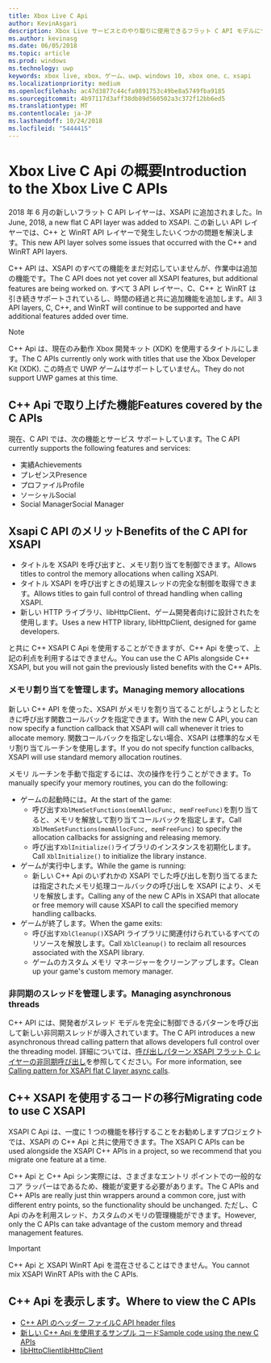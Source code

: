 ```yaml
---
title: Xbox Live C Api
author: KevinAsgari
description: Xbox Live サービスとのやり取りに使用できるフラット C API モデルについて説明します。
ms.author: kevinasg
ms.date: 06/05/2018
ms.topic: article
ms.prod: windows
ms.technology: uwp
keywords: xbox live, xbox、ゲーム、uwp、windows 10, xbox one、c、xsapi
ms.localizationpriority: medium
ms.openlocfilehash: ac47d3877c44cfa9891753c49be8a5749fba9185
ms.sourcegitcommit: 4b97117d3aff38db89d560502a3c372f12bb6ed5
ms.translationtype: MT
ms.contentlocale: ja-JP
ms.lasthandoff: 10/24/2018
ms.locfileid: "5444415"
---
```

# <a name="introduction-to-the-xbox-live-c-apis"></a><span data-ttu-id="fe069-104">Xbox Live C Api の概要</span><span class="sxs-lookup"><span data-stu-id="fe069-104">Introduction to the Xbox Live C APIs</span></span>

<span data-ttu-id="fe069-105">2018 年 6 月の新しいフラット C API レイヤーは、XSAPI に追加されました。</span><span class="sxs-lookup"><span data-stu-id="fe069-105">In June, 2018, a new flat C API layer was added to XSAPI.</span></span> <span data-ttu-id="fe069-106">この新しい API レイヤーでは、C++ と WinRT API レイヤーで発生したいくつかの問題を解決します。</span><span class="sxs-lookup"><span data-stu-id="fe069-106">This new API layer solves some issues that occurred with the C++ and WinRT API layers.</span></span>

<span data-ttu-id="fe069-107">C++ API は、XSAPI のすべての機能をまだ対応していませんが、作業中は追加の機能です。</span><span class="sxs-lookup"><span data-stu-id="fe069-107">The C API does not yet cover all XSAPI features, but additional features are being worked on.</span></span> <span data-ttu-id="fe069-108">すべて 3 API レイヤー、C、C++ と WinRT は引き続きサポートされているし、時間の経過と共に追加機能を追加します。</span><span class="sxs-lookup"><span data-stu-id="fe069-108">All 3 API layers, C, C++, and WinRT will continue to be supported and have additional features added over time.</span></span>

> [!NOTE]
> <span data-ttu-id="fe069-109">C++ Api は、現在のみ動作 Xbox 開発キット (XDK) を使用するタイトルにします。</span><span class="sxs-lookup"><span data-stu-id="fe069-109">The C APIs currently only work with titles that use the Xbox Developer Kit (XDK).</span></span> <span data-ttu-id="fe069-110">この時点で UWP ゲームはサポートしていません。</span><span class="sxs-lookup"><span data-stu-id="fe069-110">They do not support UWP games at this time.</span></span>

## <a name="features-covered-by-the-c-apis"></a><span data-ttu-id="fe069-111">C++ Api で取り上げた機能</span><span class="sxs-lookup"><span data-stu-id="fe069-111">Features covered by the C APIs</span></span>

<span data-ttu-id="fe069-112">現在、C API では、次の機能とサービス サポートしています。</span><span class="sxs-lookup"><span data-stu-id="fe069-112">The C API currently supports the following features and services:</span></span>

- <span data-ttu-id="fe069-113">実績</span><span class="sxs-lookup"><span data-stu-id="fe069-113">Achievements</span></span>
- <span data-ttu-id="fe069-114">プレゼンス</span><span class="sxs-lookup"><span data-stu-id="fe069-114">Presence</span></span>
- <span data-ttu-id="fe069-115">プロファイル</span><span class="sxs-lookup"><span data-stu-id="fe069-115">Profile</span></span>
- <span data-ttu-id="fe069-116">ソーシャル</span><span class="sxs-lookup"><span data-stu-id="fe069-116">Social</span></span>
- <span data-ttu-id="fe069-117">Social Manager</span><span class="sxs-lookup"><span data-stu-id="fe069-117">Social Manager</span></span>

## <a name="benefits-of-the-c-api-for-xsapi"></a><span data-ttu-id="fe069-118">Xsapi C API のメリット</span><span class="sxs-lookup"><span data-stu-id="fe069-118">Benefits of the C API for XSAPI</span></span>

- <span data-ttu-id="fe069-119">タイトルを XSAPI を呼び出すと、メモリ割り当てを制御できます。</span><span class="sxs-lookup"><span data-stu-id="fe069-119">Allows titles to control the memory allocations when calling XSAPI.</span></span>
- <span data-ttu-id="fe069-120">タイトル XSAPI を呼び出すときの処理スレッドの完全な制御を取得できます。</span><span class="sxs-lookup"><span data-stu-id="fe069-120">Allows titles to gain full control of thread handling when calling XSAPI.</span></span>
- <span data-ttu-id="fe069-121">新しい HTTP ライブラリ、libHttpClient、ゲーム開発者向けに設計されたを使用します。</span><span class="sxs-lookup"><span data-stu-id="fe069-121">Uses a new HTTP library, libHttpClient, designed for game developers.</span></span>

<span data-ttu-id="fe069-122">と共に C++ XSAPI C Api を使用することができますが、C++ Api を使って、上記の利点を利用するはできません。</span><span class="sxs-lookup"><span data-stu-id="fe069-122">You can use the C APIs alongside C++ XSAPI, but you will not gain the previously listed benefits with the C++ APIs.</span></span>

### <a name="managing-memory-allocations"></a><span data-ttu-id="fe069-123">メモリ割り当てを管理します。</span><span class="sxs-lookup"><span data-stu-id="fe069-123">Managing memory allocations</span></span>

<span data-ttu-id="fe069-124">新しい C++ API を使った、XSAPI がメモリを割り当てることがしようとしたときに呼び出す関数コールバックを指定できます。</span><span class="sxs-lookup"><span data-stu-id="fe069-124">With the new C API, you can now specify a function callback that XSAPI will call whenever it tries to allocate memory.</span></span> <span data-ttu-id="fe069-125">関数コールバックを指定しない場合、XSAPI は標準的なメモリ割り当てルーチンを使用します。</span><span class="sxs-lookup"><span data-stu-id="fe069-125">If you do not specify function callbacks, XSAPI will use standard memory allocation routines.</span></span>

<span data-ttu-id="fe069-126">メモリ ルーチンを手動で指定するには、次の操作を行うことができます。</span><span class="sxs-lookup"><span data-stu-id="fe069-126">To manually specify your memory routines, you can do the following:</span></span>

- <span data-ttu-id="fe069-127">ゲームの起動時には。</span><span class="sxs-lookup"><span data-stu-id="fe069-127">At the start of the game:</span></span>
  - <span data-ttu-id="fe069-128">呼び出す`XblMemSetFunctions(memAllocFunc, memFreeFunc)`を割り当てると、メモリを解放して割り当てコールバックを指定します。</span><span class="sxs-lookup"><span data-stu-id="fe069-128">Call `XblMemSetFunctions(memAllocFunc, memFreeFunc)` to specify the allocation callbacks for assigning and releasing memory.</span></span>
  - <span data-ttu-id="fe069-129">呼び出す`XblInitialize()`ライブラリのインスタンスを初期化します。</span><span class="sxs-lookup"><span data-stu-id="fe069-129">Call `XblInitialize()` to initialize the library instance.</span></span>  
- <span data-ttu-id="fe069-130">ゲームが実行中します。</span><span class="sxs-lookup"><span data-stu-id="fe069-130">While the game is running:</span></span>
  - <span data-ttu-id="fe069-131">新しい C++ Api のいずれかの XSAPI でした呼び出しを割り当てるまたは指定されたメモリ処理コールバックの呼び出しを XSAPI により、メモリを解放します。</span><span class="sxs-lookup"><span data-stu-id="fe069-131">Calling any of the new C APIs in XSAPI that allocate or free memory will cause XSAPI to call the specified memory handling callbacks.</span></span>  
- <span data-ttu-id="fe069-132">ゲームが終了します。</span><span class="sxs-lookup"><span data-stu-id="fe069-132">When the game exits:</span></span>
  - <span data-ttu-id="fe069-133">呼び出す`XblCleanup()`XSAPI ライブラリに関連付けられているすべてのリソースを解放します。</span><span class="sxs-lookup"><span data-stu-id="fe069-133">Call `XblCleanup()` to reclaim all resources associated with the XSAPI library.</span></span>
  - <span data-ttu-id="fe069-134">ゲームのカスタム メモリ マネージャーをクリーンアップします。</span><span class="sxs-lookup"><span data-stu-id="fe069-134">Clean up your game's custom memory manager.</span></span>

### <a name="managing-asynchronous-threads"></a><span data-ttu-id="fe069-135">非同期のスレッドを管理します。</span><span class="sxs-lookup"><span data-stu-id="fe069-135">Managing asynchronous threads</span></span>

<span data-ttu-id="fe069-136">C++ API には、開発者がスレッド モデルを完全に制御できるパターンを呼び出して新しい非同期スレッドが導入されています。</span><span class="sxs-lookup"><span data-stu-id="fe069-136">The C API introduces a new asynchronous thread calling pattern that allows developers full control over the threading model.</span></span> <span data-ttu-id="fe069-137">詳細については、[呼び出しパターン XSAPI フラット C レイヤーの非同期呼び出し](flatc-async-patterns.md)を参照してください。</span><span class="sxs-lookup"><span data-stu-id="fe069-137">For more information, see [Calling pattern for XSAPI flat C layer async calls](flatc-async-patterns.md).</span></span>

## <a name="migrating-code-to-use-c-xsapi"></a><span data-ttu-id="fe069-138">C++ XSAPI を使用するコードの移行</span><span class="sxs-lookup"><span data-stu-id="fe069-138">Migrating code to use C XSAPI</span></span>

<span data-ttu-id="fe069-139">XSAPI C Api は、一度に 1 つの機能を移行することをお勧めしますプロジェクトでは、XSAPI の C++ Api と共に使用できます。</span><span class="sxs-lookup"><span data-stu-id="fe069-139">The XSAPI C APIs can be used alongside the XSAPI C++ APIs in a project, so we recommend that you migrate one feature at a time.</span></span>

<span data-ttu-id="fe069-140">C++ Api と C++ Api シン実際には、さまざまなエントリ ポイントでの一般的なコア ラッパーはであるため、機能が変更する必要があります。</span><span class="sxs-lookup"><span data-stu-id="fe069-140">The C APIs and C++ APIs are really just thin wrappers around a common core, just with different entry points, so the functionality should be unchanged.</span></span> <span data-ttu-id="fe069-141">ただし、C Api のみを利用スレッド、カスタムのメモリの管理機能ができます。</span><span class="sxs-lookup"><span data-stu-id="fe069-141">However, only the C APIs can take advantage of the custom memory and thread management features.</span></span>

> [!IMPORTANT]
> <span data-ttu-id="fe069-142">C++ Api と XSAPI WinRT Api を混在させることはできません。</span><span class="sxs-lookup"><span data-stu-id="fe069-142">You cannot mix XSAPI WinRT APIs with the C APIs.</span></span>

## <a name="where-to-view-the-c-apis"></a><span data-ttu-id="fe069-143">C++ Api を表示します。</span><span class="sxs-lookup"><span data-stu-id="fe069-143">Where to view the C APIs</span></span>

- [<span data-ttu-id="fe069-144">C++ API のヘッダー ファイル</span><span class="sxs-lookup"><span data-stu-id="fe069-144">C API header files</span></span>](https://github.com/Microsoft/xbox-live-api/tree/master/Include/xsapi-c)
- [<span data-ttu-id="fe069-145">新しい C++ Api を使用するサンプル コード</span><span class="sxs-lookup"><span data-stu-id="fe069-145">Sample code using the new C APIs</span></span>](https://github.com/Microsoft/xbox-live-api/tree/master/InProgressSamples/Social/Xbox/C)
- [<span data-ttu-id="fe069-146">libHttpClient</span><span class="sxs-lookup"><span data-stu-id="fe069-146">libHttpClient</span></span>](https://github.com/Microsoft/libHttpClient)
